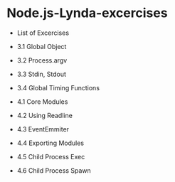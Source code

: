 # Node.js-Lynda-excercises

* List of Excercises
* 3.1 Global Object
* 3.2 Process.argv
* 3.3 Stdin, Stdout
* 3.4 Global Timing Functions

* 4.1 Core Modules
* 4.2 Using Readline
* 4.3 EventEmmiter
* 4.4 Exporting Modules
* 4.5 Child Process Exec
* 4.6 Child Process Spawn

